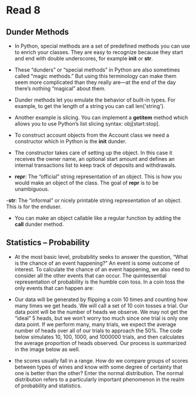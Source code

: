 
# Read 8
## Dunder Methods
- In Python, special methods are a set of predefined methods you can use to enrich your classes. They are easy to recognize because they start and end with double underscores, for example __init__ or __str__.

- These “dunders” or “special methods” in Python are also sometimes called “magic methods.” But using this terminology can make them seem more complicated than they really are—at the end of the day there’s nothing “magical” about them.

- Dunder methods let you emulate the behavior of built-in types. For example, to get the length of a string you can call len('string').

- Another example is slicing. You can implement a __getitem__ method which allows you to use Python’s list slicing syntax: obj[start:stop].

- To construct account objects from the Account class we need a constructor which in Python is the __init__ dunder.

- The constructor takes care of setting up the object. In this case it receives the owner name, an optional start amount and defines an internal transactions list to keep track of deposits and withdrawals.

- __repr__: The “official” string representation of an object. This is how you would make an object of the class. The goal of __repr__ is to be unambiguous.

-__str__: The “informal” or nicely printable string representation of an object. This is for the enduser.

- You can make an object callable like a regular function by adding the __call__ dunder method.

## Statistics – Probability
- At the most basic level, probability seeks to answer the question, “What is the chance of an event happening?” An event is some outcome of interest. To calculate the chance of an event happening, we also need to consider all the other events that can occur. The quintessential representation of probability is the humble coin toss. In a coin toss the only events that can happen are:

- Our data will be generated by flipping a coin 10 times and counting how many times we get heads. We will call a set of 10 coin tosses a trial. Our data point will be the number of heads we observe. We may not get the “ideal” 5 heads, but we won’t worry too much since one trial is only one data point. If we perform many, many trials, we expect the average number of heads over all of our trials to approach the 50%. The code below simulates 10, 100, 1000, and 1000000 trials, and then calculates the average proportion of heads observed. Our process is summarized in the image below as well.

- the scores usually fall in a range. How do we compare groups of scores between types of wines and know with some degree of certainty that one is better than the other? Enter the normal distribution. The normal distribution refers to a particularly important phenomenon in the realm of probability and statistics.
